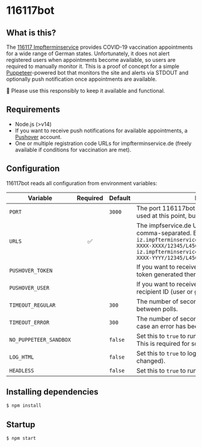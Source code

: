 # 116117bot

## What is this?
The [116117 Impfterminservice](https://www.impfterminservice.de) provides COVID-19 vaccination appointments for a wide range of German states. Unfortunately, it does not alert registered users when appointments become available, so users are required to manually monitor it. This is a proof of concept for a simple [Puppeteer](https://github.com/puppeteer/puppeteer)-powered bot that monitors the site and alerts via STDOUT and optionally push notification once appointments are available.

🦠 Please use this responsibly to keep it available and functional. 

## Requirements
* Node.js (>v14)
* If you want to receive push notifications for available appointments, a [Pushover](https://pushover.net) account.
* One or multiple registration code URLs for impfterminservice.de (freely available if conditions for vaccination are met).

## Configuration

116117bot reads all configuration from environment variables:

| Variable               | Required | Default | Description                                                                                                                                                                                                                                                                   |
| ---------------------- | :------: | ------- | ----------------------------------------------------------------------------------------------------------------------------------------------------------------------------------------------------------------------------------------------------------------------------- |
| `PORT`                 |          | `3000`  | The port 116117bot will run on. It is not actively used at this point, but should still be available.                                                                                                                                                                         |
| `URLS`                 |    ✅    |         | The impfservice.de URLs to be monitored by the bot, comma-separated. Example: `https://123-iz.impfterminservice.de/terminservice/suche/XXXX-XXXX-XXXX/12345/L456,https://123-iz.impfterminservice.de/terminservice/suche/XXXX-XXXX-YYYY/12345/L456` |
| `PUSHOVER_TOKEN`       |          |         | If you want to receive alerts via Pushover, the app token generated there.                                                                                                                                                                                        |
| `PUSHOVER_USER`        |          |         | If you want to receive alerts via Pushover, the recipient ID (user or group) generated there.                                                                                                                                                                     |
| `TIMEOUT_REGULAR`      |          | `300`   | The number of seconds 116117bot will wait between polls.                                                                                                                                                                                                                      |
| `TIMEOUT_ERROR`        |          | `300`   | The number of seconds 116117bot will pause in case an error has been encountered during a poll.                                                                                                                                                                               |
| `NO_PUPPETEER_SANDBOX` |          | `false` | Set this to `true` to run Puppeteer without a sandbox. This is required for some hosting services.                                                                                                                                                                            |
| `LOG_HTML`             |          | `false` | Set this to `true` to log raw HTML from polls (if it has changed).                                                                                                                                                                                                            |
| `HEADLESS`             |          | `false` | Set this to `true` to run Puppeteer in headless mode.                                                                                                                                                                                                                         |

## Installing dependencies

```sh
$ npm install
```

## Startup

```sh
$ npm start
```
